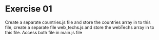 # Exercise 01
Create a separate countries.js file and store the countries array in to this file, create a separate file web_techs.js and store the webTechs array in to this file. Access both file in main.js file